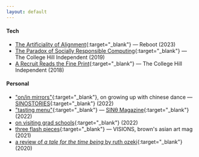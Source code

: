 ```yaml
---
layout: default
---
```



#### Tech

- [The Artificiality of Alignment](https://joinreboot.org/p/alignment){:target="_blank"} — Reboot (2023)
- [The Paradox of Socially Responsible Computing](http://www.theindy.org/article/2235){:target="_blank"} — The College Hill Independent (2019)
- [A Recruit Reads the Fine Print](http://www.theindy.org/article/1516){:target="_blank"} — The College Hill Independent (2018)

#### Personal

- ["on/in mirrors"](https://letterstomyfriends.substack.com/p/mirrors){:target="_blank"}, on growing up with chinese dance — [SINOSTORIES](https://sinostories.com/){:target="_blank"} (2022)
- ["tasting menu"](https://letterstomyfriends.substack.com/p/tastingmenu){:target="_blank"} — [SINθ Magazine](https://sinetheta.net/index.html){:target="_blank"} (2022)
- [on visiting grad schools](https://letterstomyfriends.substack.com/p/academia){:target="_blank"} (2022)
- [three flash pieces](https://issuu.com/visions.brown/docs/spring2021layoutfinalsingles){:target="_blank"} — VISIONS, brown's asian art mag (2021)
- [a review of *a tale for the time being* by ruth ozeki](https://reading.supply/@jessica/some-comfort-for-the-time-being-64k4Ml){:target="_blank"} (2020)
